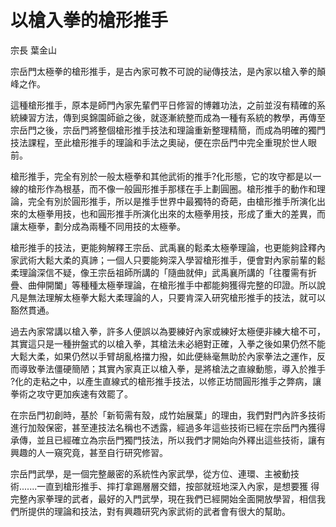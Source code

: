 # 以槍入拳的槍形推手

宗長
葉金山

宗岳門太極拳的槍形推手，是古內家可教不可說的祕傳技法，是內家以槍入拳的顛峰之作。

這種槍形推手，原本是師門內家先輩們平日修習的博雜功法，之前並沒有精確的系統練習方法，傳到吳錦園師爺之後，就逐漸統整而成為一種有系統的教學，再傳至宗岳門之後，宗岳門將整個槍形推手技法和理論重新整理精簡，而成為明確的獨門技法課程，至此槍形推手的理論和手法之奧祕，便在宗岳門中完全重現於世人眼前。


槍形推手，完全有別於一般太極拳和其他武術的推手?化形態，它的攻守都是以一線的槍形作為根基，而不像一般圓形推手那樣在手上劃圓圈。槍形推手的動作和理 論，完全有別於圓形推手，所以是推手世界中最獨特的奇葩，由槍形推手所演化出來的太極拳用技，也和圓形推手所演化出來的太極拳用技，形成了重大的差異，而 讓太極拳，劃分成為兩種不同用技的太極拳。

槍形推手的技法，更能夠解釋王宗岳、武禹襄的鬆柔太極拳理論，也更能夠詮釋內家武術大鬆大柔的真諦；一個人只要能夠深入學習槍形推手，便會對內家前輩的鬆 柔理論深信不疑，像王宗岳祖師所講的「隨曲就伸」武禹襄所講的「往覆需有折疊、曲伸開闔」等種種太極拳理論，在槍形推手中都能夠獲得完整的印證。所以說 凡是無法理解太極拳大鬆大柔理論的人，只要肯深入研究槍形推手的技法，就可以豁然貫通。

過去內家常講以槍入拳，許多人便誤以為要練好內家或練好太極便非練大槍不可，其實這只是一種拚盤式的以槍入拳，其槍法未必絕對正確，入拳之後如果仍然不能 大鬆大柔，如果仍然以手臂胡亂格擋力撥，如此便絲毫無助於內家拳法之運作，反而導致拳法僵硬簡陋；其實內家真正以槍入拳，是將槍法之直線動態，導入於推手 ?化的走粘之中，以產生直線式的槍形推手技法，以修正坊間圓形推手之弊病，讓拳術之攻守更加疾速有效罷了。

在宗岳門初創時，基於「新筍需有殼，成竹始展葉」的理由，我們對門內許多技術進行加殼保密，甚至連技法名稱也不透露，經過多年這些技術已經在宗岳門內獲得承傳，並且已經確立為宗岳門獨門技法，所以我們才開始向外釋出這些技術，讓有興趣的人一窺究竟，甚至自行研究修習。

宗岳門武學，是一個完整嚴密的系統性內家武學，從方位、連環、主被動技術.......一直到槍形推手、摔打拿踢層層交錯，按部就班地深入內家，是想要獲 得完整內家拳理的武者，最好的入門武學，現在我們已經開始全面開放學習，相信我們所提供的理論和技法，對有興趣研究內家武術的武者會有很大的幫助。